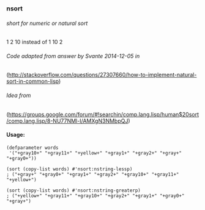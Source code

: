 ### nsort
###### short for numeric or natural sort

1 2 10 instead of 1 10 2



###### Code adapted from answer by Svante 2014-12-05 in 
(http://stackoverflow.com/questions/27307660/how-to-implement-natural-sort-in-common-lisp)

###### Idea from
(https://groups.google.com/forum/#!searchin/comp.lang.lisp/human$20sort/comp.lang.lisp/8-NU77NMl-I/AMXgN3NMbpQJ)





#### Usage:

```
(defparameter words 
 '("+gray10+" "+gray11+" "+yellow+" "+gray1+" "+gray2+" "+gray+" "+gray0+"))

(sort (copy-list words) #'nsort:nstring-lessp)
; ("+gray+" "+gray0+" "+gray1+" "+gray2+" "+gray10+" "+gray11+" "+yellow+")

(sort (copy-list words) #'nsort:nstring-greaterp)
; ("+yellow+" "+gray11+" "+gray10+" "+gray2+" "+gray1+" "+gray0+" "+gray+")

```
